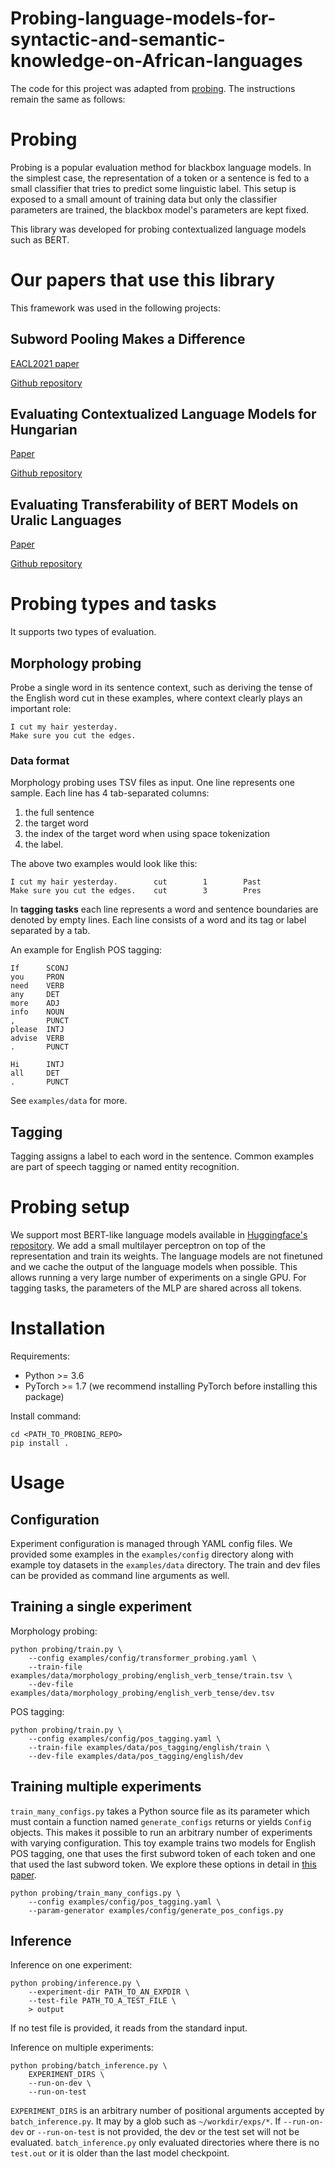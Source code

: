 # Probing-language-models-for-syntactic-and-semantic-knowledge-on-African-languages
The code for this project was adapted from [probing](https://github.com/juditacs/probing). The instructions remain the same as follows:

# Probing

Probing is a popular evaluation method for blackbox language models.
In the simplest case, the representation of a token or a sentence is fed to a small classifier that tries to predict some linguistic label.
This setup is exposed to a small amount of training data but only the classifier parameters are trained, the blackbox model's parameters are kept fixed.

This library was developed for probing contextualized language models such as BERT.

# Our papers that use this library

This framework was used in the following projects:

## Subword Pooling Makes a Difference

[EACL2021 paper](https://arxiv.org/abs/2102.10864)

[Github repository](https://github.com/juditacs/subword-choice)

## Evaluating Contextualized Language Models for Hungarian

[Paper](https://arxiv.org/abs/2102.10848)

[Github repository](https://github.com/juditacs/hubert_eval)


## Evaluating Transferability of BERT Models on Uralic Languages

[Paper](https://arxiv.org/abs/2109.06327)

[Github repository](https://github.com/juditacs/uralic_eval)

# Probing types and tasks

It supports two types of evaluation.

## Morphology probing

Probe a single word in its sentence context, such as deriving the tense of the English word cut in these examples, where context clearly plays an important role:

    I cut my hair yesterday.
    Make sure you cut the edges.

### Data format

Morphology probing uses TSV files as input.
One line represents one sample.
Each line has 4 tab-separated columns:

1. the full sentence
2. the target word
3. the index of the target word when using space tokenization
4. the label.

The above two examples would look like this:

```
I cut my hair yesterday.        cut        1        Past        
Make sure you cut the edges.    cut        3        Pres
```

In **tagging tasks** each line represents a word and sentence boundaries are denoted by empty lines.
Each line consists of a word and its tag or label separated by a tab.

An example for English POS tagging:

```
If      SCONJ
you     PRON
need    VERB
any     DET
more    ADJ
info    NOUN
,       PUNCT
please  INTJ
advise  VERB
.       PUNCT

Hi      INTJ
all     DET
.       PUNCT
```

See `examples/data` for more.

## Tagging

Tagging assigns a label to each word in the sentence.
Common examples are part of speech tagging or named entity recognition.

# Probing setup

We support most BERT-like language models available in [Huggingface's repository](https://huggingface.co/models).
We add a small multilayer perceptron on top of the representation and train its weights.
The language models are not finetuned and we cache the output of the language models when possible.
This allows running a very large number of experiments on a single GPU.
For tagging tasks, the parameters of the MLP are shared across all tokens.

# Installation

Requirements:
- Python >= 3.6
- PyTorch >= 1.7 (we recommend installing PyTorch before installing this package)

Install command:

    cd <PATH_TO_PROBING_REPO>
    pip install .

# Usage

## Configuration

Experiment configuration is managed through YAML config files.
We provided some examples in the `examples/config` directory along with example toy datasets in the `examples/data` directory.
The train and dev files can be provided as command line arguments as well.

## Training a single experiment

Morphology probing:

    python probing/train.py \
        --config examples/config/transformer_probing.yaml \
        --train-file examples/data/morphology_probing/english_verb_tense/train.tsv \
        --dev-file examples/data/morphology_probing/english_verb_tense/dev.tsv

POS tagging:

    python probing/train.py \
        --config examples/config/pos_tagging.yaml \
        --train-file examples/data/pos_tagging/english/train \
        --dev-file examples/data/pos_tagging/english/dev


## Training multiple experiments

`train_many_configs.py` takes a Python source file as its parameter which must contain a function named `generate_configs` returns or yields `Config` objects.
This makes it possible to run an arbitrary number of experiments with varying configuration.
This toy example trains two models for English POS tagging, one that uses the first subword token of each token and one that used the last subword token.
We explore these options in detail in [this paper](https://arxiv.org/abs/2102.10864).

    python probing/train_many_configs.py \
        --config examples/config/pos_tagging.yaml \
        --param-generator examples/config/generate_pos_configs.py


## Inference

Inference on one experiment:

    python probing/inference.py \
        --experiment-dir PATH_TO_AN_EXPDIR \
        --test-file PATH_TO_A_TEST_FILE \
        > output

If no test file is provided, it reads from the standard input.

Inference on multiple experiments:

    python probing/batch_inference.py \
        EXPERIMENT_DIRS \
        --run-on-dev \
        --run-on-test

`EXPERIMENT_DIRS` is an arbitrary number of positional arguments accepted by `batch_inference.py`.
It may by a glob such as `~/workdir/exps/*`.
If `--run-on-dev` or `--run-on-test` is not provided, the dev or the test set will not be evaluated.
`batch_inference.py` only evaluated directories where there is no `test.out` or it is older than the last model checkpoint.
